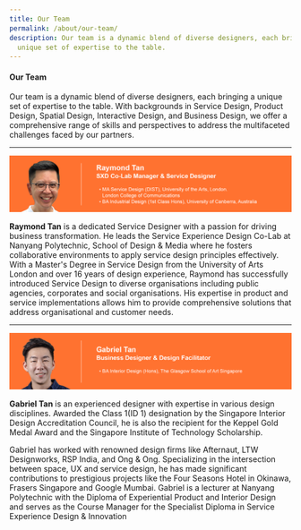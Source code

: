 ```yaml
---
title: Our Team
permalink: /about/our-team/
description: Our team is a dynamic blend of diverse designers, each bringing a
  unique set of expertise to the table.
---
```

#### **Our Team**
Our team is a dynamic blend of diverse designers, each bringing a unique set of expertise to the table. With backgrounds in Service Design, Product Design, Spatial Design, Interactive Design, and Business Design, we offer a comprehensive range of skills and perspectives to address the multifaceted challenges faced by our partners.

---

![](/images/About/about_raymond%203.jpg)

**Raymond Tan** is a dedicated Service Designer with a passion for driving business transformation. He leads the Service Experience Design Co-Lab at Nanyang Polytechnic, School of Design & Media where he fosters collaborative environments to apply service design principles effectively. With a Master's Degree in Service Design from the University of Arts London and over 16 years of design experience, Raymond has successfully introduced Service Design to diverse organisations including public agencies, corporates and social organisations. His expertise in product and service implementations allows him to provide comprehensive solutions that address organisational and customer needs.

---

![](/images/About/about_gabriel%202.jpg)

**Gabriel Tan** is an experienced designer with expertise in various design disciplines. Awarded the Class 1(ID 1) designation by the Singapore Interior Design Accreditation Council, he is also the recipient for the Keppel Gold Medal Award and the Singapore Institute of Technology Scholarship. 

Gabriel has worked with renowned design firms like Afternaut, LTW Designworks, RSP India, and Ong & Ong. Specializing in the intersection between space, UX and service design, he has made significant contributions to prestigious projects like the Four Seasons Hotel in Okinawa, Frasers Singapore and Google Mumbai. Gabriel is a lecturer at Nanyang Polytechnic with the Diploma of Experiential Product and Interior Design and serves as the Course Manager for the Specialist Diploma in Service Experience Design & Innovation